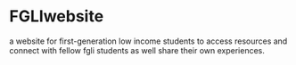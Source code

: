 # FGLIwebsite
a website for first-generation low income students to access resources and connect with fellow fgli students as well share their own experiences.
